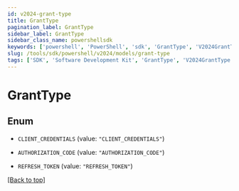 ```yaml
---
id: v2024-grant-type
title: GrantType
pagination_label: GrantType
sidebar_label: GrantType
sidebar_class_name: powershellsdk
keywords: ['powershell', 'PowerShell', 'sdk', 'GrantType', 'V2024GrantType'] 
slug: /tools/sdk/powershell/v2024/models/grant-type
tags: ['SDK', 'Software Development Kit', 'GrantType', 'V2024GrantType']
---
```



# GrantType

## Enum


* `CLIENT_CREDENTIALS` (value: `"CLIENT_CREDENTIALS"`)

* `AUTHORIZATION_CODE` (value: `"AUTHORIZATION_CODE"`)

* `REFRESH_TOKEN` (value: `"REFRESH_TOKEN"`)


[[Back to top]](#) 

